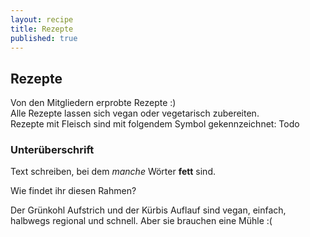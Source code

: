 ```yaml
---
layout: recipe
title: Rezepte
published: true
---
```



## Rezepte

Von den Mitgliedern erprobte Rezepte :)<br>
Alle Rezepte lassen sich vegan oder vegetarisch zubereiten.<br>
Rezepte mit Fleisch sind mit folgendem Symbol gekennzeichnet: Todo<br>

### Unterüberschrift
Text schreiben, bei dem _manche_ Wörter **fett** sind.

Wie findet ihr diesen Rahmen?

Der Grünkohl Aufstrich und der Kürbis Auflauf sind vegan, einfach, halbwegs regional und schnell. Aber sie brauchen eine Mühle :(
